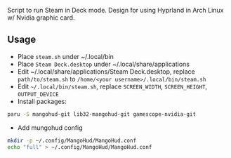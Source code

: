 Script to run Steam in Deck mode. Design for using Hyprland in Arch Linux w/ Nvidia graphic card.

## Usage

* Place `steam.sh` under ~/.local/bin
* Place `Steam Deck.desktop` under ~/.local/share/applications
* Edit ~/.local/share/applications/Steam Deck.desktop, replace `path/to/steam.sh` to `/home/<your username>/.local/bin/steam.sh`
* Edit `~/.local/bin/steam.sh`, replace `SCREEN_WIDTH`, `SCREEN_HEIGHT`, `OUTPUT_DEVICE`
* Install packages:

```bash
paru -S mangohud-git lib32-mangohud-git gamescope-nvidia-git
```

* Add mungohud config

```bash
mkdir -p ~/.config/MangoHud/MangoHud.conf
echo "full" > ~/.config/MangoHud/MangoHud.conf
```
